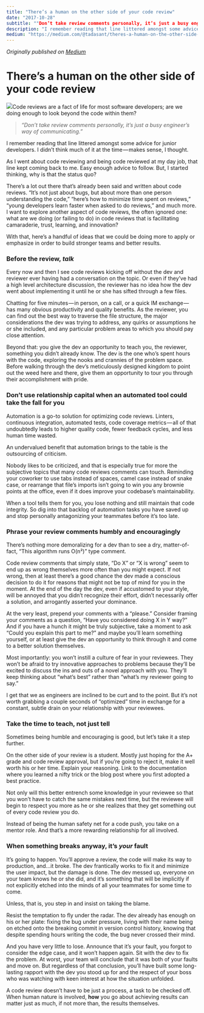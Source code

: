 ```yaml
---
title: "There’s a human on the other side of your code review"
date: "2017-10-28"
subtitle: ""Don’t take review comments personally, it’s just a busy engineer’s way of communicating."""
description: "I remember reading that line littered amongst some advice for junior developers. I didn’t think much of it at the time — makes sense, I thought. As I went about code reviewing and being code reviewed..."
medium: "https://medium.com/@tadasant/theres-a-human-on-the-other-side-of-your-code-review-9732cc15bfee"
---
```


_Originally published on [Medium](https://medium.com/@tadasant/theres-a-human-on-the-other-side-of-your-code-review-9732cc15bfee)_

# There’s a human on the other side of your code review

![](https://cdn-images-1.medium.com/max/2000/1*H-7ysKLqFtZ5hJSbeCt9AQ.jpeg)Code reviews are a fact of life for most software developers; are we doing enough to look beyond the code within them?

> _“Don’t take review comments personally, it’s just a busy engineer’s way of communicating.”_

I remember reading that line littered amongst some advice for junior developers. I didn’t think much of it at the time — makes sense, I thought.

As I went about code reviewing and being code reviewed at my day job, that line kept coming back to me. Easy enough advice to follow. But, I started thinking, why is that the status quo?

There’s a lot out there that’s already been said and written about code reviews. “It’s not just about bugs, but about more than one person understanding the code,” “here’s how to minimize time spent on reviews,” “young developers learn faster when asked to do reviews,” and much more. I want to explore another aspect of code reviews, the often ignored one: what are we doing (or failing to do) in code reviews that is facilitating camaraderie, trust, learning, and innovation?

With that, here’s a handful of ideas that we could be doing more to apply or emphasize in order to build stronger teams and better results.

### Before the review, *talk*

Every now and then I see code reviews kicking off without the dev and reviewer ever having had a conversation on the topic. Or even if they’ve had a high level architecture discussion, the reviewer has no idea how the dev went about implementing it until he or she has sifted through a few files.

Chatting for five minutes — in person, on a call, or a quick IM exchange — has many obvious productivity and quality benefits. As the reviewer, you can find out the best way to traverse the file structure, the major considerations the dev was trying to address, any quirks or assumptions he or she included, and any particular problem areas to which you should pay close attention.

Beyond that: you give the dev an opportunity to teach you, the reviewer, something you didn’t already know. The dev is the one who’s spent hours with the code, exploring the nooks and crannies of the problem space. Before walking through the dev’s meticulously designed kingdom to point out the weed here and there, give them an opportunity to tour you through their accomplishment with pride.

### Don’t use relationship capital when an automated tool could take the fall for you

Automation is a go-to solution for optimizing code reviews. Linters, continuous integration, automated tests, code coverage metrics — all of that undoubtedly leads to higher quality code, fewer feedback cycles, and less human time wasted.

An undervalued benefit that automation brings to the table is the outsourcing of criticism.

Nobody likes to be criticized, and that is especially true for more the subjective topics that many code reviews comments can touch. Reminding your coworker to use tabs instead of spaces, camel case instead of snake case, or rearrange that file’s imports isn’t going to win you any brownie points at the office, even if it does improve your codebase’s maintainability.

When a tool tells them for you, you lose nothing and still maintain that code integrity. So dig into that backlog of automation tasks you have saved up and stop personally antagonizing your teammates before it’s too late.

### Phrase your review comments humbly and encouragingly

There’s nothing more demoralizing for a dev than to see a dry, matter-of-fact, “This algorithm runs O(n²)” type comment.

Code review comments that simply state, “Do X” or “X is wrong” seem to end up as wrong themselves more often than you might expect. If not wrong, then at least there’s a good chance the dev made a conscious decision to do it for reasons that might not be top of mind for you in the moment. At the end of the day the dev, even if accustomed to your style, will be annoyed that you didn’t recognize their effort, didn’t necessarily offer a solution, and arrogantly asserted your dominance.

At the very least, prepend your comments with a “please.” Consider framing your comments as a question, “Have you considered doing X in Y way?” And if you have a hunch it might be truly subjective, take a moment to ask “Could you explain this part to me?” and maybe you’ll learn something yourself, or at least give the dev an opportunity to think through it and come to a better solution themselves.

Most importantly: you won’t instill a culture of fear in your reviewees. They won’t be afraid to try innovative approaches to problems because they’ll be excited to discuss the ins and outs of a novel approach with you. They’ll keep thinking about “what’s best” rather than “what’s my reviewer going to say.”

I get that we as engineers are inclined to be curt and to the point. But it’s not worth grabbing a couple seconds of “optimized” time in exchange for a constant, subtle drain on your relationship with your reviewees.

### Take the time to teach, not just tell

Sometimes being humble and encouraging is good, but let’s take it a step further.

On the other side of your review is a student. Mostly just hoping for the A+ grade and code review approval, but if you’re going to reject it, make it well worth his or her time. Explain your reasoning. Link to the documentation where you learned a nifty trick or the blog post where you first adopted a best practice.

Not only will this better entrench some knowledge in your reviewee so that you won’t have to catch the same mistakes next time, but the reviewee will begin to respect you more as he or she realizes that they get something out of every code review you do.

Instead of being the human safety net for a code push, you take on a mentor role. And that’s a more rewarding relationship for all involved.

### When something breaks anyway, it’s *your* fault

It’s going to happen. You’ll approve a review, the code will make its way to production, and…it broke. The dev frantically works to fix it and minimize the user impact, but the damage is done. The dev messed up, everyone on your team knows he or she did, and it’s something that will be implicitly if not explicitly etched into the minds of all your teammates for some time to come.

Unless, that is, you step in and insist on taking the blame.

Resist the temptation to fly under the radar. The dev already has enough on his or her plate: fixing the bug under pressure, living with their name being on etched onto the breaking commit in version control history, knowing that despite spending hours writing the code, the bug never crossed their mind.

And you have very little to lose. Announce that it’s your fault, you forgot to consider the edge case, and it won’t happen again. Sit with the dev to fix the problem. At worst, your team will conclude that it was both of your faults and move on. But regardless of that conclusion, you’ll have built some long-lasting rapport with the dev you stood up for and the respect of your boss who was watching with keen interest at how the situation unfolded.

A code review doesn’t have to be just a process, a task to be checked off. When human nature is involved, **how** you go about achieving results can matter just as much, if not more than, the results themselves.
